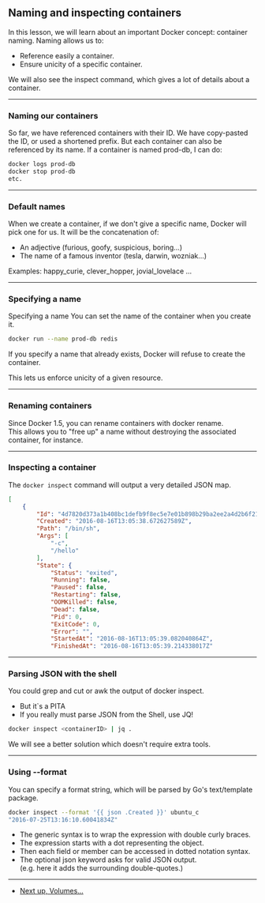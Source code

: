 ## Naming and inspecting containers
In this lesson, we will learn about an important Docker concept: container naming.
Naming allows us to:
* Reference easily a container.
* Ensure unicity of a specific container.

We will also see the inspect command, which gives a lot of details about a container.

----

### Naming our containers
So far, we have referenced containers with their ID.
We have copy-pasted the ID, or used a shortened prefix.
But each container can also be referenced by its name.
If a container is named prod-db, I can do:
```bash
docker logs prod-db
docker stop prod-db
etc.
```

----

### Default names

When we create a container, if we don't give a specific name, Docker will pick one for us.
It will be the concatenation of:
* An adjective (furious, goofy, suspicious, boring...)
* The name of a famous inventor (tesla, darwin, wozniak...)

Examples: happy_curie, clever_hopper, jovial_lovelace ...

----

### Specifying a name
Specifying a name
You can set the name of the container when you create it.
```bash
docker run --name prod-db redis
```

If you specify a name that already exists, Docker will refuse to create the container.

This lets us enforce unicity of a given resource.

----

### Renaming containers
Since Docker 1.5, you can rename containers with docker rename.   
This allows you to "free up" a name without destroying the associated container, for instance.

----

### Inspecting a container

The `docker inspect` command will output a very detailed JSON map.

```JSON
[
    {
        "Id": "4d7820d373a1b408bc1defb9f8ec5e7e01b898b29ba2ee2a4d2b6f2107119b0c",
        "Created": "2016-08-16T13:05:38.672627589Z",
        "Path": "/bin/sh",
        "Args": [
            "-c",
            "/hello"
        ],
        "State": {
            "Status": "exited",
            "Running": false,
            "Paused": false,
            "Restarting": false,
            "OOMKilled": false,
            "Dead": false,
            "Pid": 0,
            "ExitCode": 0,
            "Error": "",
            "StartedAt": "2016-08-16T13:05:39.082040864Z",
            "FinishedAt": "2016-08-16T13:05:39.214338017Z"
```

----

### Parsing JSON with the shell

You could grep and cut or awk the output of docker inspect.
* But it`s a PITA
* If you really must parse JSON from the Shell, use JQ!
```bash
docker inspect <containerID> | jq .
```

We will see a better solution which doesn't require extra tools.

----

### Using --format
You can specify a format string, which will be parsed by Go's text/template package.
```bash
docker inspect --format '{{ json .Created }}' ubuntu_c
"2016-07-25T13:16:10.60041834Z"
```

* The generic syntax is to wrap the expression with double curly braces.
* The expression starts with a dot representing the object.
* Then each field or member can be accessed in dotted notation syntax.
* The optional json keyword asks for valid JSON output.  
(e.g. here it adds the surrounding double-quotes.)

----

  * [Next up, Volumes...](./04_volumes.md)
